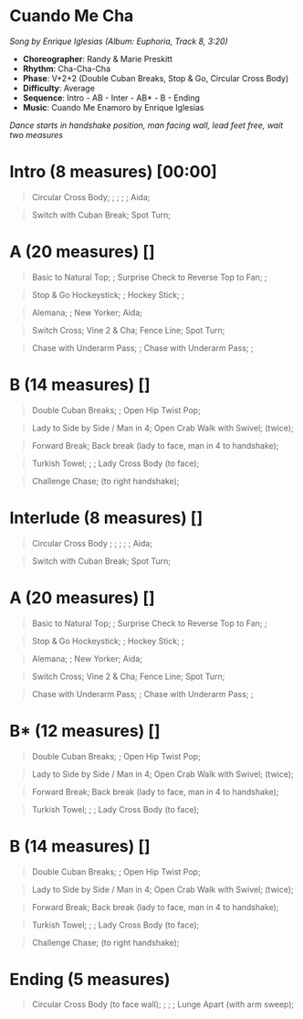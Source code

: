# Cuando Me Cha
*Song by Enrique Iglesias (Album: Euphoria, Track 8, 3:20)*

* **Choreographer**: Randy & Marie Preskitt
* **Rhythm**: Cha-Cha-Cha
* **Phase**: V+2+2 (Double Cuban Breaks, Stop & Go, Circular Cross Body)
* **Difficulty**: Average
* **Sequence**: Intro - AB - Inter - AB* - B - Ending
* **Music**: Cuando Me Enamoro by Enrique Iglesias

*Dance starts in handshake position, man facing wall, lead feet free, wait two measures*

# Intro (8 measures) [00:00]

> Circular Cross Body; ; ; ; ; Aida; 

> Switch with Cuban Break; Spot Turn;

# A (20 measures) []

> Basic to Natural Top; ; Surprise Check to Reverse Top to Fan; ;

> Stop & Go Hockeystick; ; Hockey Stick; ;

> Alemana; ; New Yorker; Aida;

> Switch Cross; Vine 2 & Cha; Fence Line; Spot Turn;

> Chase with Underarm Pass; ; Chase with Underarm Pass; ;

# B (14 measures) []

> Double Cuban Breaks; ; Open Hip Twist Pop; 

> Lady to Side by Side / Man in 4; Open Crab Walk with Swivel; (twice);

> Forward Break; Back break (lady to face, man in 4 to handshake);

> Turkish Towel; ; ; Lady Cross Body (to face);

> Challenge Chase; (to right handshake);

# Interlude (8 measures) []

> Circular Cross Body ; ; ; ; ; Aida; 

> Switch with Cuban Break; Spot Turn;

# A (20 measures) []

> Basic to Natural Top; ; Surprise Check to Reverse Top to Fan; ;

> Stop & Go Hockeystick; ; Hockey Stick; ;

> Alemana; ; New Yorker; Aida;

> Switch Cross; Vine 2 & Cha; Fence Line; Spot Turn;

> Chase with Underarm Pass; ; Chase with Underarm Pass; ;

# B* (12 measures) []

> Double Cuban Breaks; ; Open Hip Twist Pop; 

> Lady to Side by Side / Man in 4; Open Crab Walk with Swivel; (twice);

> Forward Break; Back break (lady to face, man in 4 to handshake);

> Turkish Towel; ; ; Lady Cross Body (to face);

# B (14 measures) []

> Double Cuban Breaks; ; Open Hip Twist Pop; 

> Lady to Side by Side / Man in 4; Open Crab Walk with Swivel; (twice);

> Forward Break; Back break (lady to face, man in 4 to handshake);

> Turkish Towel; ; ; Lady Cross Body (to face);

> Challenge Chase; (to right handshake);

# Ending (5 measures)

> Circular Cross Body (to face wall); ; ; ; Lunge Apart (with arm sweep);